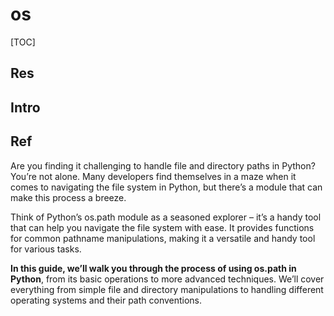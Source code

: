 # os

[TOC]



## Res


## Intro


## Ref
[👍 Python os.path Module: Complete Guide]: https://ioflood.com/blog/python-os-path/

Are you finding it challenging to handle file and directory paths in Python? You’re not alone. Many developers find themselves in a maze when it comes to navigating the file system in Python, but there’s a module that can make this process a breeze.

Think of Python’s os.path module as a seasoned explorer – it’s a handy tool that can help you navigate the file system with ease. It provides functions for common pathname manipulations, making it a versatile and handy tool for various tasks.

**In this guide, we’ll walk you through the process of using os.path in Python**, from its basic operations to more advanced techniques. We’ll cover everything from simple file and directory manipulations to handling different operating systems and their path conventions.
